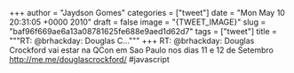 
+++
author = "Jaydson Gomes"
categories = ["tweet"]
date = "Mon May 10 20:31:05 +0000 2010"
draft = false
image = "{TWEET_IMAGE}"
slug = "baf96f669ae6a13a08781625fe688e9aed1d62d7"
tags = ["tweet"]
title = """RT: @brhackday: Douglas C..."""
+++
RT: @brhackday: Douglas Crockford vai estar na QCon em Sao Paulo nos dias 11 e 12 de Setembro http://me.me/douglascrockford/ #javascript

